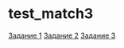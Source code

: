 # test_match3
[Задание 1](https://docs.google.com/document/d/1IZgO-0Bkh6pLhxQie0c1pBLN7sJKWsVfqHjjFnWso4E/edit?usp=sharing)
[Задание 2](https://docs.google.com/document/d/1I9FHgNQJAChOYnU46UvpocY0EIIhd01PzBcT7sUM_Os/edit?usp=sharing)
[Задание 3](https://docs.google.com/document/d/1v8XaLBT5C61YM3XiC-pnwm_GPoKBvfodWA1o2Wqe1n4/edit?usp=sharing)

